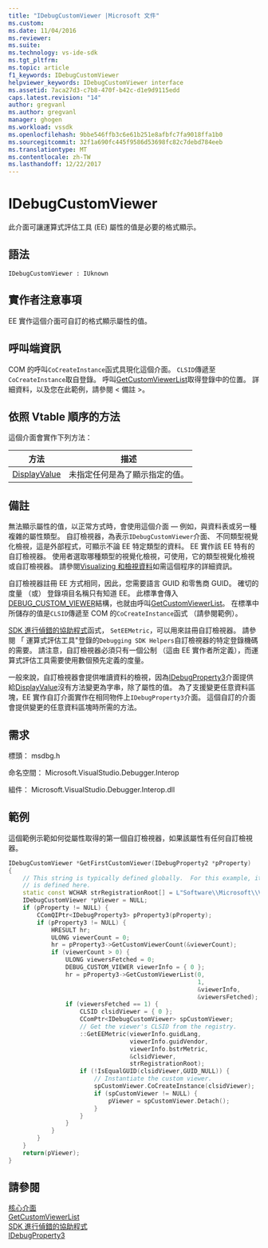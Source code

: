 ```yaml
---
title: "IDebugCustomViewer |Microsoft 文件"
ms.custom: 
ms.date: 11/04/2016
ms.reviewer: 
ms.suite: 
ms.technology: vs-ide-sdk
ms.tgt_pltfrm: 
ms.topic: article
f1_keywords: IDebugCustomViewer
helpviewer_keywords: IDebugCustomViewer interface
ms.assetid: 7aca27d3-c7b8-470f-b42c-d1e9d9115edd
caps.latest.revision: "14"
author: gregvanl
ms.author: gregvanl
manager: ghogen
ms.workload: vssdk
ms.openlocfilehash: 9bbe546ffb3c6e61b251e8afbfc7fa9018ffa1b0
ms.sourcegitcommit: 32f1a690fc445f9586d53698fc82c7debd784eeb
ms.translationtype: MT
ms.contentlocale: zh-TW
ms.lasthandoff: 12/22/2017
---
```

# <a name="idebugcustomviewer"></a>IDebugCustomViewer
此介面可讓運算式評估工具 (EE) 屬性的值是必要的格式顯示。  
  
## <a name="syntax"></a>語法  
  
```  
IDebugCustomViewer : IUknown  
```  
  
## <a name="notes-for-implementers"></a>實作者注意事項  
 EE 實作這個介面可自訂的格式顯示屬性的值。  
  
## <a name="notes-for-callers"></a>呼叫端資訊  
 COM 的呼叫`CoCreateInstance`函式具現化這個介面。 `CLSID`傳遞至`CoCreateInstance`取自登錄。 呼叫[GetCustomViewerList](../../../extensibility/debugger/reference/idebugproperty3-getcustomviewerlist.md)取得登錄中的位置。 詳細資料，以及您在此範例，請參閱 < 備註 >。  
  
## <a name="methods-in-vtable-order"></a>依照 Vtable 順序的方法  
 這個介面會實作下列方法：  
  
|方法|描述|  
|------------|-----------------|  
|[DisplayValue](../../../extensibility/debugger/reference/idebugcustomviewer-displayvalue.md)|未指定任何是為了顯示指定的值。|  
  
## <a name="remarks"></a>備註  
 無法顯示屬性的值，以正常方式時，會使用這個介面 — 例如，與資料表或另一種複雜的屬性類型。 自訂檢視器，為表示`IDebugCustomViewer`介面、 不同類型視覺化檢視，這是外部程式，可顯示不論 EE 特定類型的資料。 EE 實作該 EE 特有的自訂檢視器。 使用者選取哪種類型的視覺化檢視，可使用，它的類型視覺化檢視或自訂檢視器。 請參閱[Visualizing 和檢視資料](../../../extensibility/debugger/visualizing-and-viewing-data.md)如需這個程序的詳細資訊。  
  
 自訂檢視器註冊 EE 方式相同，因此，您需要語言 GUID 和零售商 GUID。 確切的度量 （或） 登錄項目名稱只有知道 EE。 此標準會傳入[DEBUG_CUSTOM_VIEWER](../../../extensibility/debugger/reference/debug-custom-viewer.md)結構，也就由呼叫[GetCustomViewerList](../../../extensibility/debugger/reference/idebugproperty3-getcustomviewerlist.md)。 在標準中所儲存的值是`CLSID`傳遞至 COM 的`CoCreateInstance`函式 （請參閱範例）。  
  
 [SDK 進行偵錯的協助程式](../../../extensibility/debugger/reference/sdk-helpers-for-debugging.md)函式， `SetEEMetric`，可以用來註冊自訂檢視器。 請參閱 「 運算式評估工具"登錄的`Debugging SDK Helpers`自訂檢視器的特定登錄機碼的需要。 請注意，自訂檢視器必須只有一個公制 （這由 EE 實作者所定義），而運算式評估工具需要使用數個預先定義的度量。  
  
 一般來說，自訂檢視器會提供唯讀資料的檢視，因為[IDebugProperty3](../../../extensibility/debugger/reference/idebugproperty3.md)介面提供給[DisplayValue](../../../extensibility/debugger/reference/idebugcustomviewer-displayvalue.md)沒有方法變更為字串，除了屬性的值。 為了支援變更任意資料區塊，EE 實作自訂介面實作在相同物件上`IDebugProperty3`介面。 這個自訂的介面會提供變更的任意資料區塊時所需的方法。  
  
## <a name="requirements"></a>需求  
 標頭： msdbg.h  
  
 命名空間： Microsoft.VisualStudio.Debugger.Interop  
  
 組件： Microsoft.VisualStudio.Debugger.Interop.dll  
  
## <a name="example"></a>範例  
 這個範例示範如何從屬性取得的第一個自訂檢視器，如果該屬性有任何自訂檢視器。  
  
```cpp  
IDebugCustomViewer *GetFirstCustomViewer(IDebugProperty2 *pProperty)  
{  
    // This string is typically defined globally.  For this example, it  
    // is defined here.  
    static const WCHAR strRegistrationRoot[] = L"Software\\Microsoft\\VisualStudio\\8.0Exp";  
    IDebugCustomViewer *pViewer = NULL;  
    if (pProperty != NULL) {  
        CComQIPtr<IDebugProperty3> pProperty3(pProperty);  
        if (pProperty3 != NULL) {  
            HRESULT hr;  
            ULONG viewerCount = 0;  
            hr = pProperty3->GetCustomViewerCount(&viewerCount);  
            if (viewerCount > 0) {  
                ULONG viewersFetched = 0;  
                DEBUG_CUSTOM_VIEWER viewerInfo = { 0 };  
                hr = pProperty3->GetCustomViewerList(0,  
                                                     1,  
                                                     &viewerInfo,  
                                                     &viewersFetched);  
                if (viewersFetched == 1) {  
                    CLSID clsidViewer = { 0 };  
                    CComPtr<IDebugCustomViewer> spCustomViewer;  
                    // Get the viewer's CLSID from the registry.  
                    ::GetEEMetric(viewerInfo.guidLang,  
                                  viewerInfo.guidVendor,  
                                  viewerInfo.bstrMetric,  
                                  &clsidViewer,  
                                  strRegistrationRoot);  
                    if (!IsEqualGUID(clsidViewer,GUID_NULL)) {  
                        // Instantiate the custom viewer.  
                        spCustomViewer.CoCreateInstance(clsidViewer);  
                        if (spCustomViewer != NULL) {  
                            pViewer = spCustomViewer.Detach();  
                        }  
                    }  
                }  
            }  
        }  
    }  
    return(pViewer);  
}  
```  
  
## <a name="see-also"></a>請參閱  
 [核心介面](../../../extensibility/debugger/reference/core-interfaces.md)   
 [GetCustomViewerList](../../../extensibility/debugger/reference/idebugproperty3-getcustomviewerlist.md)   
 [SDK 進行偵錯的協助程式](../../../extensibility/debugger/reference/sdk-helpers-for-debugging.md)   
 [IDebugProperty3](../../../extensibility/debugger/reference/idebugproperty3.md)